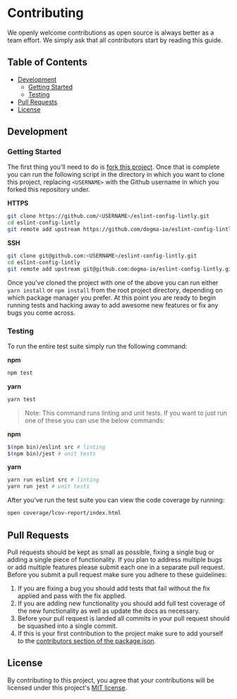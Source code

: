 # Contributing

We openly welcome contributions as open source is always better as a team effort. We simply ask that all contributors start by reading this guide.

## Table of Contents

*   [Development](#development)
    *   [Getting Started](#getting-started)
    *   [Testing](#testing)
*   [Pull Requests](#pull-requests)
*   [License](#license)

## Development

### Getting Started

The first thing you'll need to do is [fork this project][fork-repo]. Once that is complete you can run the following script in the directory in which you want to clone this project, replacing `<USERNAME>` with the Github username in which you forked this repository under.

**HTTPS**

```bash
git clone https://github.com/<USERNAME>/eslint-config-lintly.git
cd eslint-config-lintly
git remote add upstream https://github.com/dogma-io/eslint-config-lintly.git
```

**SSH**

```bash
git clone git@github.com:<USERNAME>/eslint-config-lintly.git
cd eslint-config-lintly
git remote add upstream git@github.com:dogma-io/eslint-config-lintly.git
```

Once you've cloned the project with one of the above you can run either `yarn install` or `npm install` from the root project directory, depending on which package manager you prefer. At this point you are ready to begin running tests and hacking away to add awesome new features or fix any bugs you come across.

### Testing

To run the entire test suite simply run the following command:

**npm**

```bash
npm test
```

**yarn**

```bash
yarn test
```

> Note: This command runs linting and unit tests. If you want to just run one of these you can use the below commands:

**npm**

```bash
$(npm bin)/eslint src # linting
$(npm bin)/jest # unit tests
```

**yarn**

```bash
yarn run eslint src # linting
yarn run jest # unit tests
```

After you've run the test suite you can view the code coverage by running:

```bash
open coverage/lcov-report/index.html
```

## Pull Requests

Pull requests should be kept as small as possible, fixing a single bug or adding a single piece of functionality. If you plan to address multiple bugs or add multiple features please submit each one in a separate pull request. Before you submit a pull request make sure you adhere to these guidelines:

1.  If you are fixing a bug you should add tests that fail without the fix applied and pass with the fix applied.
2.  If you are adding new functionality you should add full test coverage of the new functionality as well as update the docs as necessary.
3.  Before your pull request is landed all commits in your pull request should be squashed into a single commit.
4.  If this is your first contribution to the project make sure to add yourself to the [contributors section of the package.json][package-contributors].

## License

By contributing to this project, you agree that your contributions will be licensed under this project's [MIT license](LICENSE.md).

[fork-repo]: https://github.com/dogma-io/eslint-config-lintly#fork-destination-box
[package-contributors]: https://docs.npmjs.com/files/package.json#people-fields-author-contributors
